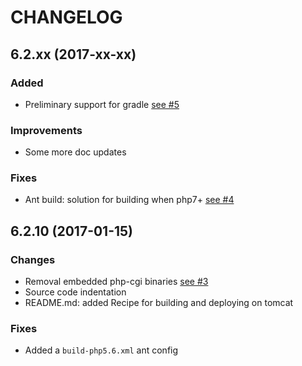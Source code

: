 # CHANGELOG

## 6.2.xx (2017-xx-xx)
   
### Added

- Preliminary support for gradle [see #5](https://github.com/belgattitude/php-java-bridge/issues/5)

### Improvements

- Some more doc updates

### Fixes
 
- Ant build: solution for building when php7+ [see #4](https://github.com/belgattitude/php-java-bridge/issues/4)
  

## 6.2.10 (2017-01-15)
   
### Changes

- Removal embedded php-cgi binaries [see #3](https://github.com/belgattitude/php-java-bridge/issues/3)
- Source code indentation
- README.md: added Recipe for building and deploying on tomcat

### Fixes
 
- Added a `build-php5.6.xml` ant config 



